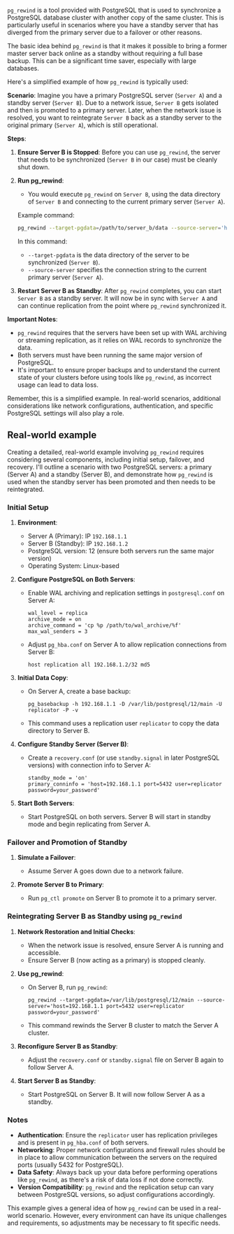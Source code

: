  `pg_rewind` is a tool provided with PostgreSQL that is used to synchronize a PostgreSQL database cluster with another copy of the same cluster. This is particularly useful in scenarios where you have a standby server that has diverged from the primary server due to a failover or other reasons.

The basic idea behind `pg_rewind` is that it makes it possible to bring a former master server back online as a standby without requiring a full base backup. This can be a significant time saver, especially with large databases.

Here's a simplified example of how `pg_rewind` is typically used:

**Scenario**: Imagine you have a primary PostgreSQL server (`Server A`) and a standby server (`Server B`). Due to a network issue, `Server B` gets isolated and then is promoted to a primary server. Later, when the network issue is resolved, you want to reintegrate `Server B` back as a standby server to the original primary (`Server A`), which is still operational.

**Steps**:

1. **Ensure Server B is Stopped**: Before you can use `pg_rewind`, the server that needs to be synchronized (`Server B` in our case) must be cleanly shut down.

2. **Run pg_rewind**:
   - You would execute `pg_rewind` on `Server B`, using the data directory of `Server B` and connecting to the current primary server (`Server A`).

    Example command:
    ```bash
    pg_rewind --target-pgdata=/path/to/server_b/data --source-server='host=server_a_host port=5432 user=your_user dbname=your_db'
    ```

   In this command:
   - `--target-pgdata` is the data directory of the server to be synchronized (`Server B`).
   - `--source-server` specifies the connection string to the current primary server (`Server A`).

3. **Restart Server B as Standby**: After `pg_rewind` completes, you can start `Server B` as a standby server. It will now be in sync with `Server A` and can continue replication from the point where `pg_rewind` synchronized it.

**Important Notes**:

- `pg_rewind` requires that the servers have been set up with WAL archiving or streaming replication, as it relies on WAL records to synchronize the data.
- Both servers must have been running the same major version of PostgreSQL.
- It's important to ensure proper backups and to understand the current state of your clusters before using tools like `pg_rewind`, as incorrect usage can lead to data loss.

Remember, this is a simplified example. In real-world scenarios, additional considerations like network configurations, authentication, and specific PostgreSQL settings will also play a role.


## Real-world example

Creating a detailed, real-world example involving `pg_rewind` requires considering several components, including initial setup, failover, and recovery. I'll outline a scenario with two PostgreSQL servers: a primary (Server A) and a standby (Server B), and demonstrate how `pg_rewind` is used when the standby server has been promoted and then needs to be reintegrated.

### Initial Setup

1. **Environment**:
   - Server A (Primary): IP `192.168.1.1`
   - Server B (Standby): IP `192.168.1.2`
   - PostgreSQL version: 12 (ensure both servers run the same major version)
   - Operating System: Linux-based

2. **Configure PostgreSQL on Both Servers**:
   - Enable WAL archiving and replication settings in `postgresql.conf` on Server A:
     ```
     wal_level = replica
     archive_mode = on
     archive_command = 'cp %p /path/to/wal_archive/%f'
     max_wal_senders = 3
     ```

   - Adjust `pg_hba.conf` on Server A to allow replication connections from Server B:
     ```
     host replication all 192.168.1.2/32 md5
     ```

3. **Initial Data Copy**:
   - On Server A, create a base backup:
     ```
     pg_basebackup -h 192.168.1.1 -D /var/lib/postgresql/12/main -U replicator -P -v
     ```
   - This command uses a replication user `replicator` to copy the data directory to Server B.

4. **Configure Standby Server (Server B)**:
   - Create a `recovery.conf` (or use `standby.signal` in later PostgreSQL versions) with connection info to Server A:
     ```
     standby_mode = 'on'
     primary_conninfo = 'host=192.168.1.1 port=5432 user=replicator password=your_password'
     ```

5. **Start Both Servers**:
   - Start PostgreSQL on both servers. Server B will start in standby mode and begin replicating from Server A.

### Failover and Promotion of Standby

1. **Simulate a Failover**:
   - Assume Server A goes down due to a network failure.

2. **Promote Server B to Primary**:
   - Run `pg_ctl promote` on Server B to promote it to a primary server.

### Reintegrating Server B as Standby using `pg_rewind`

1. **Network Restoration and Initial Checks**:
   - When the network issue is resolved, ensure Server A is running and accessible.
   - Ensure Server B (now acting as a primary) is stopped cleanly.

2. **Use pg_rewind**:
   - On Server B, run `pg_rewind`:
     ```
     pg_rewind --target-pgdata=/var/lib/postgresql/12/main --source-server='host=192.168.1.1 port=5432 user=replicator password=your_password'
     ```
   - This command rewinds the Server B cluster to match the Server A cluster.

3. **Reconfigure Server B as Standby**:
   - Adjust the `recovery.conf` or `standby.signal` file on Server B again to follow Server A.

4. **Start Server B as Standby**:
   - Start PostgreSQL on Server B. It will now follow Server A as a standby.

### Notes

- **Authentication**: Ensure the `replicator` user has replication privileges and is present in `pg_hba.conf` of both servers.
- **Networking**: Proper network configurations and firewall rules should be in place to allow communication between the servers on the required ports (usually 5432 for PostgreSQL).
- **Data Safety**: Always back up your data before performing operations like `pg_rewind`, as there's a risk of data loss if not done correctly.
- **Version Compatibility**: `pg_rewind` and the replication setup can vary between PostgreSQL versions, so adjust configurations accordingly.

This example gives a general idea of how `pg_rewind` can be used in a real-world scenario. However, every environment can have its unique challenges and requirements, so adjustments may be necessary to fit specific needs.
